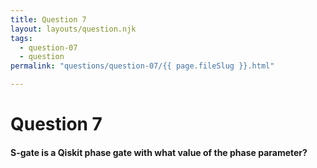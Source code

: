 ```yaml
---
title: Question 7
layout: layouts/question.njk
tags:
  - question-07
  - question
permalink: "questions/question-07/{{ page.fileSlug }}.html"

---
```

# Question 7

#### S-gate is a Qiskit phase gate with what value of the phase parameter?
